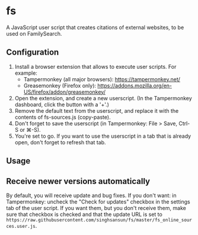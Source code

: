 # fs
A JavaScript user script that creates citations of external websites, to be used on FamilySearch.

## Configuration

1. Install a browser extension that allows to execute user scripts. For example:
   * Tampermonkey (all major browsers): https://tampermonkey.net/
   * Greasemonkey (Firefox only): https://addons.mozilla.org/en-US/firefox/addon/greasemonkey/
2. Open the extension, and create a new userscript. (In the Tampermonkey dashboard, click the button with a '+'.)
3. Remove the default text from the userscript, and replace it with the contents of fs-sources.js (copy-paste).
4. Don't forget to save the userscript (in Tampermonkey: File > Save, Ctrl-S or ⌘-S).
5. You're set to go. If you want to use the userscript in a tab that is already open, don't forget to refresh that tab.

## Usage

## Receive newer versions automatically

By default, you will receive update and bug fixes.
If you don't want: in Tampermonkey: uncheck the "Check for updates" checkbox in the settings tab of the user script.
If you want them, but you don't receive them, make sure that checkbox is checked and that the update URL is set to `https://raw.githubusercontent.com/singhsansun/fs/master/fs_online_sources.user.js`.
